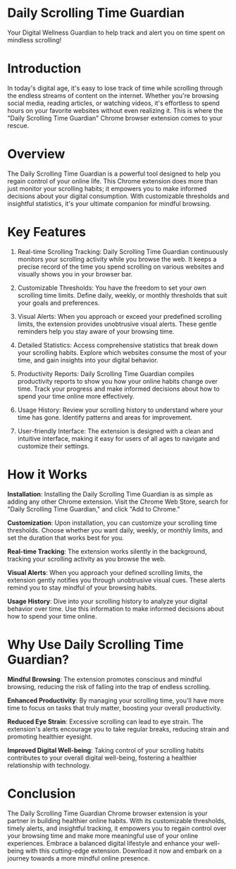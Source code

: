# Daily Scrolling Time Guardian

Your Digital Wellness Guardian to help track and alert you on time spent on mindless scrolling!

# Introduction

In today's digital age, it's easy to lose track of time while scrolling through the endless streams of content on the internet. Whether you're browsing social media, reading articles, or watching videos, it's effortless to spend hours on your favorite websites without even realizing it. This is where the "Daily Scrolling Time Guardian" Chrome browser extension comes to your rescue.

# Overview

The Daily Scrolling Time Guardian is a powerful tool designed to help you regain control of your online life. This Chrome extension does more than just monitor your scrolling habits; it empowers you to make informed decisions about your digital consumption. With customizable thresholds and insightful statistics, it's your ultimate companion for mindful browsing.

# Key Features

1. Real-time Scrolling Tracking:
Daily Scrolling Time Guardian continuously monitors your scrolling activity while you browse the web. It keeps a precise record of the time you spend scrolling on various websites and visually shows you in your browser bar.

2. Customizable Thresholds:
You have the freedom to set your own scrolling time limits. Define daily, weekly, or monthly thresholds that suit your goals and preferences.

3. Visual Alerts:
When you approach or exceed your predefined scrolling limits, the extension provides unobtrusive visual alerts. These gentle reminders help you stay aware of your browsing time.

4. Detailed Statistics:
Access comprehensive statistics that break down your scrolling habits. Explore which websites consume the most of your time, and gain insights into your digital behavior.

5. Productivity Reports:
Daily Scrolling Time Guardian compiles productivity reports to show you how your online habits change over time. Track your progress and make informed decisions about how to spend your time online more effectively.

6. Usage History:
Review your scrolling history to understand where your time has gone. Identify patterns and areas for improvement.

7. User-friendly Interface:
The extension is designed with a clean and intuitive interface, making it easy for users of all ages to navigate and customize their settings.

# How it Works

**Installation**: Installing the Daily Scrolling Time Guardian is as simple as adding any other Chrome extension. Visit the Chrome Web Store, search for "Daily Scrolling Time Guardian," and click "Add to Chrome."

**Customization**: Upon installation, you can customize your scrolling time thresholds. Choose whether you want daily, weekly, or monthly limits, and set the duration that works best for you.

**Real-time Tracking**: The extension works silently in the background, tracking your scrolling activity as you browse the web.

**Visual Alerts**: When you approach your defined scrolling limits, the extension gently notifies you through unobtrusive visual cues. These alerts remind you to stay mindful of your browsing habits.

**Usage History**: Dive into your scrolling history to analyze your digital behavior over time. Use this information to make informed decisions about how to spend your time online.

# Why Use Daily Scrolling Time Guardian?

**Mindful Browsing**: The extension promotes conscious and mindful browsing, reducing the risk of falling into the trap of endless scrolling.

**Enhanced Productivity**: By managing your scrolling time, you'll have more time to focus on tasks that truly matter, boosting your overall productivity.

**Reduced Eye Strain**: Excessive scrolling can lead to eye strain. The extension's alerts encourage you to take regular breaks, reducing strain and promoting healthier eyesight.

**Improved Digital Well-being**: Taking control of your scrolling habits contributes to your overall digital well-being, fostering a healthier relationship with technology.

# Conclusion

The Daily Scrolling Time Guardian Chrome browser extension is your partner in building healthier online habits. With its customizable thresholds, timely alerts, and insightful tracking, it empowers you to regain control over your browsing time and make more meaningful use of your online experiences. Embrace a balanced digital lifestyle and enhance your well-being with this cutting-edge extension. Download it now and embark on a journey towards a more mindful online presence.
